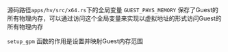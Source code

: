 



源码路径`apps/hv/src/x64.rs`下的全局变量  `GUEST_PHYS_MEMORY` 保存了Guest的所有物理内存，可以通过访问这个全局变量来实现以虚拟地址的形式访问Guest的所有物理内存

`setup_gpm` 函数的作用是设置并映射Guest内存范围



